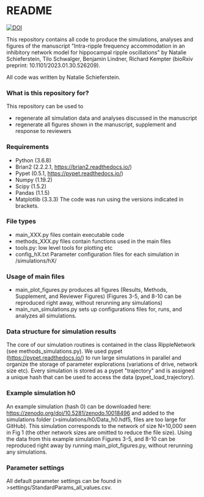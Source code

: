 # README #


[![DOI](https://zenodo.org/badge/706735658.svg)](https://zenodo.org/doi/10.5281/zenodo.10602551)


This repository contains all code to produce the simulations, analyses and figures of the manuscript 
"Intra-ripple frequency accommodation in an inhibitory network model for hippocampal ripple oscillations"
by Natalie Schieferstein, Tilo Schwalger, Benjamin Lindner, Richard Kempter
(bioRxiv preprint: 10.1101/2023.01.30.526209).

All code was written by Natalie Schieferstein.

### What is this repository for? ###

This repository can be used to

* regenerate all simulation data and analyses discussed in the manuscript
* regenerate all figures shown in the manuscript, supplement and response to reviewers

### Requirements ###

* Python (3.6.8)
* Brian2 (2.2.2.1, https://brian2.readthedocs.io/)
* Pypet (0.5.1, https://pypet.readthedocs.io/)
* Numpy (1.19.2)
* Scipy (1.5.2)
* Pandas (1.1.5)
* Matplotlib (3.3.3)
The code was run using the versions indicated in brackets.

### File types ###

* main_XXX.py files contain executable code
* methods_XXX.py files contain functions used in the main files
* tools.py: low level tools for plotting etc
* config_hX.txt Parameter configuration files for each simulation in /simulations/hX/

### Usage of main files ###

* main_plot_figures.py produces all figures (Results, Methods, Supplement, and Reviewer Figures)
  (Figures 3-5, and 8-10 can be reproduced right away, without rerunning any simulations)
* main_run_simulations.py sets up configurations files for, runs, and analyzes all simulations.

### Data structure for simulation results ###

The core of our simulation routines is contained in the class RippleNetwork (see methods_simulations.py).
We used pypet (https://pypet.readthedocs.io/) to run large simulations in parallel and organize the storage of parameter explorations (variations of drive, network size etc). Every simulation is stored as a pypet "trajectory" and is assigned a unique hash that can be used to access the data (pypet_load_trajectory). 

### Example simulation h0 ###

An example simulation (hash 0) can be downloaded here: https://zenodo.org/doi/10.5281/zenodo.10018496 
and added to the simulations folder (>simulations/h0/Data_h0.hdf5, files are too large for GitHub). This simulation corresponds to the network of size N=10,000 seen in Fig 1 (the other network sizes are omitted to reduce the file size). Using the data from this example simulation Figures 3-5, and 8-10 can be reproduced right away by running main_plot_figures.py, without rerunning any simulations.

### Parameter settings ###

All default parameter settings can be found in >settings/StandardParams_all_values.csv.


